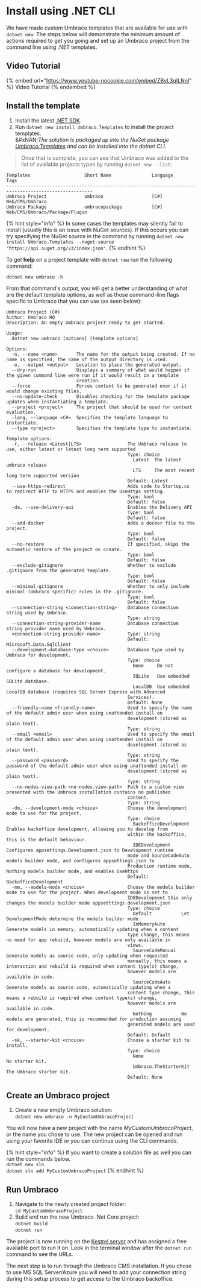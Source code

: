 # Install using .NET CLI

We have made custom Umbraco templates that are available for use with `dotnet new`. The steps below will demonstrate the minimum amount of actions required to get you going and set up an Umbraco project from the command line using .NET templates.

## Video Tutorial

{% embed url="https://www.youtube-nocookie.com/embed/ZByL3qILNnI" %}
Video Tutorial
{% endembed %}

## Install the template

1. Install the latest [.NET SDK](https://dotnet.microsoft.com/download).
2. Run `dotnet new install Umbraco.Templates` to install the project templates.\
   &#xNAN;_&#x54;he solution is packaged up into the NuGet package_ [_Umbraco.Templates_](https://www.nuget.org/packages/Umbraco.Templates) _and can be installed into the dotnet CLI_.

> Once that is complete, you can see that Umbraco was added to the list of available projects types by running `dotnet new --list`:

```
Templates                    Short Name               Language          Tags
------------------------------------------------------------------------------------------------------
Umbraco Project              umbraco                  [C#]              Web/CMS/Umbraco
Umbraco Package              umbracopackage           [C#]              Web/CMS/Umbraco/Package/Plugin
```

{% hint style="info" %}
In some cases the templates may silently fail to install (usually this is an issue with NuGet sources). If this occurs you can try specifying the NuGet source in the command by running `dotnet new install Umbraco.Templates --nuget-source "https://api.nuget.org/v3/index.json"`.
{% endhint %}

To get **help** on a project template with `dotnet new` run the following command:

`dotnet new umbraco -h`

From that command's output, you will get a better understanding of what are the default template options, as well as those command-line flags specific to Umbraco that you can use (as seen below):

```
Umbraco Project (C#)
Author: Umbraco HQ
Description: An empty Umbraco project ready to get started.

Usage:
  dotnet new umbraco [options] [template options]

Options:
  -n, --name <name>       The name for the output being created. If no name is specified, the name of the output directory is used.
  -o, --output <output>   Location to place the generated output.
  --dry-run               Displays a summary of what would happen if the given command line were run if it would result in a template
                          creation.
  --force                 Forces content to be generated even if it would change existing files.
  --no-update-check       Disables checking for the template package updates when instantiating a template.
  --project <project>     The project that should be used for context evaluation.
  -lang, --language <C#>  Specifies the template language to instantiate.
  --type <project>        Specifies the template type to instantiate.

Template options:
  -r, --release <Latest|LTS>                 The Umbraco release to use, either latest or latest long term supported
                                             Type: choice
                                               Latest  The latest umbraco release
                                               LTS     The most recent long term supported version
                                             Default: Latest
  --use-https-redirect                       Adds code to Startup.cs to redirect HTTP to HTTPS and enables the UseHttps setting.
                                             Type: bool
                                             Default: false
  -da, --use-delivery-api                    Enables the Delivery API
                                             Type: bool
                                             Default: false
  --add-docker                               Adds a docker file to the project.
                                             Type: bool
                                             Default: false
  --no-restore                               If specified, skips the automatic restore of the project on create.
                                             Type: bool
                                             Default: false
  --exclude-gitignore                        Whether to exclude .gitignore from the generated template.
                                             Type: bool
                                             Default: false
  --minimal-gitignore                        Whether to only include minimal (Umbraco specific) rules in the .gitignore.
                                             Type: bool
                                             Default: false
  --connection-string <connection-string>    Database connection string used by Umbraco.
                                             Type: string
  --connection-string-provider-name          Database connection string provider name used by Umbraco.
  <connection-string-provider-name>          Type: string
                                             Default: Microsoft.Data.SqlClient
  --development-database-type <choice>       Database type used by Umbraco for development.
                                             Type: choice
                                               None     Do not configure a database for development.
                                               SQLite   Use embedded SQLite database.
                                               LocalDB  Use embedded LocalDB database (requires SQL Server Express with Advanced
                                             Services).
                                             Default: None
  --friendly-name <friendly-name>            Used to specify the name of the default admin user when using unattended install on
                                             development (stored as plain text).
                                             Type: string
  --email <email>                            Used to specify the email of the default admin user when using unattended install on
                                             development (stored as plain text).
                                             Type: string
  --password <password>                      Used to specify the password of the default admin user when using unattended install on
                                             development (stored as plain text).
                                             Type: string
  --no-nodes-view-path <no-nodes-view-path>  Path to a custom view presented with the Umbraco installation contains no published
                                             content.
                                             Type: string
  -dm, --development-mode <choice>           Choose the development mode to use for the project.
                                             Type: choice
                                               BackofficeDevelopment  Enables backoffice development, allowing you to develop from
                                             within the backoffice, this is the default behaviour.
                                               IDEDevelopment         Configures appsettings.Development.json to Development runtime
                                             mode and SourceCodeAuto models builder mode, and configures appsettings.json to
                                             Production runtime mode, Nothing models builder mode, and enables UseHttps
                                             Default: BackofficeDevelopment
  -mm, --models-mode <choice>                Choose the models builder mode to use for the project. When development mode is set to
                                             IDEDevelopment this only changes the models builder mode appsetttings.development.json
                                             Type: choice
                                               Default           Let DevelopmentMode determine the models builder mode.
                                               InMemoryAuto      Generate models in memory, automatically updating when a content
                                             type change, this means no need for app rebuild, however models are only available in
                                             views.
                                               SourceCodeManual  Generate models as source code, only updating when requested
                                             manually, this means a interaction and rebuild is required when content type(s) change,
                                             however models are available in code.
                                               SourceCodeAuto    Generate models as source code, automatically updating when a
                                             content type change, this means a rebuild is required when content type(s) change,
                                             however models are available in code.
                                               Nothing           No models are generated, this is recommended for production assuming
                                             generated models are used for development.
                                             Default: Default
  -sk, --starter-kit <choice>                Choose a starter kit to install.
                                             Type: choice
                                               None                   No starter kit.
                                               Umbraco.TheStarterKit  The Umbraco starter kit.
                                             Default: None
```

## Create an Umbraco project

1. Create a new empty Umbraco solution:\
   `dotnet new umbraco -n MyCustomUmbracoProject`

You will now have a new project with the name _MyCustomUmbracoProject_, or the name you chose to use. The new project can be opened and run using your favorite IDE or you can continue using the CLI commands.

{% hint style="info" %}
If you want to create a solution file as well you can run the commands below.\
`dotnet new sln`\
`dotnet sln add MyCustomUmbracoProject`
{% endhint %}

## Run Umbraco

1. Navigate to the newly created project folder:\
   `cd MyCustomUmbracoProject`
2. Build and run the new Umbraco .Net Core project:\
   `dotnet build`\
   `dotnet run`

The project is now running on the [Kestrel server](https://docs.microsoft.com/en-us/aspnet/core/fundamentals/servers/?view=aspnetcore-5.0\&tabs=windows#kestrel) and has assigned a free available port to run it on. Look in the terminal window after the `dotnet run` command to see the URLs.

The next step is to run through the Umbraco CMS installation. If you chose to use MS SQL Server/Azure you will need to add your connection string during this setup process to get access to the Umbraco backoffice.
